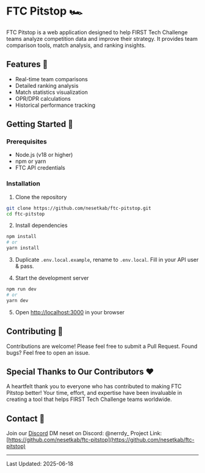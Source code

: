# FTC Pitstop 🏎️

FTC Pitstop is a web application designed to help FIRST Tech Challenge teams analyze competition data and improve their strategy. It provides team comparison tools, match analysis, and ranking insights.

## Features 🌟

- Real-time team comparisons
- Detailed ranking analysis
- Match statistics visualization
- OPR/DPR calculations
- Historical performance tracking

## Getting Started 🚀

### Prerequisites

- Node.js (v18 or higher)
- npm or yarn
- FTC API credentials

### Installation

1. Clone the repository

```bash
git clone https://github.com/nesetkab/ftc-pitstop.git
cd ftc-pitstop
```

2. Install dependencies

```bash
npm install
# or
yarn install
```

3. Duplicate `.env.local.example`, rename to `.env.local`. Fill in your API user & pass.


4. Start the development server

```bash
npm run dev
# or
yarn dev
```

5. Open [http://localhost:3000](http://localhost:3000) in your browser

## Contributing 🤝

Contributions are welcome! Please feel free to submit a Pull Request. Found bugs? Feel free to open an issue.

## Special Thanks to Our Contributors ❤️

A heartfelt thank you to everyone who has contributed to making FTC Pitstop better! Your time, effort, and expertise have been invaluable in creating a tool that helps FIRST Tech Challenge teams worldwide.

[//]: # (Contributors will be automatically listed here by All-Contributors bot)

## Contact 📧

Join our [Discord](https://discord.gg/9Rdbdr2NAt)
DM neset on Discord: @nerrdy_
Project Link: [https://github.com/nesetkab/ftc-pitstop](https://github.com/nesetkab/ftc-pitstop)

---
Last Updated: 2025-06-18
